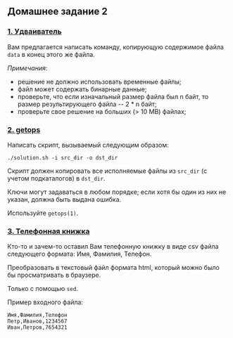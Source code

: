 ## Домашнее задание 2

### [1. Удваиватель](https://github.com/yuliana-shakhvalieva/unix/tree/main/ДЗ_2/task_1)

Вам предлагается написать команду, копирующую содержимое файла `data` в конец
этого же файла.

_Примечания_:
 * решение не должно использовать временные файлы;
 * файл может содержать бинарные данные;
 * проверьте, что если изначальный размер файла был n байт, то размер результирующего файла -- 2 * n байт;
 * проверьте свое решение на больших (> 10 MB) файлах;

### [2. getops](https://github.com/yuliana-shakhvalieva/unix/tree/main/ДЗ_2/task_2)

Написать скрипт, вызываемый следующим образом:

    ./solution.sh -i src_dir -o dst_dir

Скрипт должен копировать все исполняемые файлы из `src_dir` (с учетом 
подкаталогов) в `dst_dir`.

Ключи могут задаваться в любом порядке; если хотя бы один из них не указан, должна быть выдана ошибка.

Используйте `getops(1)`.

### [3. Телефонная книжка](https://github.com/yuliana-shakhvalieva/unix/tree/main/ДЗ_2/task_3)

Кто-то и зачем-то оставил Вам телефонную книжку в виде csv файла следующего
формата: Имя, Фамилия, Телефон.

Преобразовать в текстовый файл формата html, который можно было бы
просматривать в браузере.

Только с помощью `sed`.

Пример входного файла:

    Имя,Фамилия,Телефон
    Петр,Иванов,1234567
    Иван,Петров,7654321